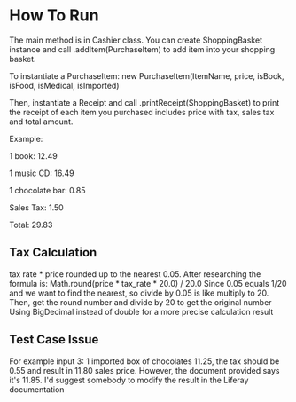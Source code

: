 # How To Run
The main method is in Cashier class. You can create ShoppingBasket instance and call .addItem(PurchaseItem) to add item into your shopping basket.

To instantiate a PurchaseItem:
new PurchaseItem(ItemName, price, isBook, isFood, isMedical, isImported)

Then, instantiate a Receipt and call .printReceipt(ShoppingBasket) to print the receipt of each item you purchased includes price with tax, sales tax and total amount.

Example:

1 book: 12.49

1 music CD: 16.49

1 chocolate bar: 0.85

Sales Tax: 1.50

Total: 29.83

## Tax Calculation
tax rate * price rounded up to the nearest 0.05. After researching the formula is:
Math.round(price * tax_rate * 20.0) / 20.0
Since 0.05 equals 1/20 and we want to find the nearest, so divide by 0.05 is like multiply to 20. Then, get the round number and divide by 20 to get the original number
Using BigDecimal instead of double for a more precise calculation result

## Test Case Issue
For example input 3: 1 imported box of chocolates 11.25, the tax should be 0.55 and result in 11.80 sales price. However, the document provided says it's 11.85. I'd suggest somebody to modify the result in the Liferay documentation





